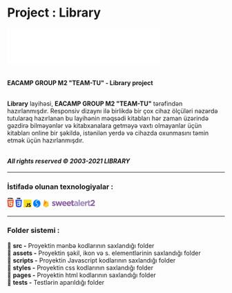 # Project : Library

![image](src/assets/icons/logoWhite.svg)

\
**EACAMP GROUP M2 "TEAM-TU" - Library project**

\
**Library** layihəsi, **EACAMP GROUP M2 "TEAM-TU"** tərəfindən hazırlanmışdır. Responsiv dizaynı ilə birlikdə bir çox cihaz ölçüləri nəzərdə tutularaq hazırlanan bu layihənin məqsədi kitabları hər zaman üzərində gəzdirə bilməyənlər və kitabxanalara getməyə vaxtı olmayanlar üçün kitabları online bir şəkildə, istənilən yerdə və cihazda oxunmasını təmin etmək üçün hazırlanmışdır.

\
**_All rights reserved © 2003-2021 LIBRARY_**

<hr style="border-top:3px solid white; width:100%">

### İstifadə olunan texnologiyalar :

<div>
  <img src ="./src/assets/mdicons/html.svg" alt="HTML5 logo" width="3%" title='HTML5'/>
  <img src ="./src/assets/mdicons/css.svg" alt="CSS3 logo" width="3%" title='CSS3'/>
  <img src ="./src/assets/mdicons/javascript.svg" alt="Javascript logo" width="3.5%" title='Javascript'/>
  <img src ="./src/assets/mdicons/swiper.svg" alt="Swiper logo" width="3.5%" title='Swiper'/>
  <img src ="./src/assets/mdicons/firebase.svg" alt="Firebase logo" width="3.5%" title='Firebase'/>
   <img src ="./src/assets/mdicons/sweetAlert.png" alt="Firebase logo" width="20%" title='Firebase'/>
  </div

---

<hr style="border-top:3px solid white; width:100%">

### Folder sistemi :

📁 **src -** Proyektin mənbə kodlarının saxlandığı folder\
📁 **assets -** Proyektin şəkil, ikon və s. elementlərinin saxlandığı folder\
📁 **scripts -** Proyektin Javascript kodlarının saxlandığı folder\
📁 **styles -** Proyektin css kodlarının saxlandığı folder\
📁 **pages -** Proyektin html kodlarının saxlandığı folder\
📁 **tests -** Testlərin aparıldığı folder
